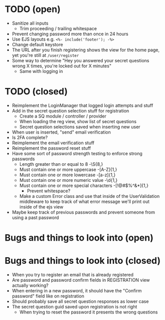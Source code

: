 # TODO (open)

- Sanitize all inputs
  - Trim proceeding / trailing whitespace
- Prevent changing password more than once in 24 hours
- Use EJS layouts e.g. `<%- include('footer'); -%>`
- Change default keystore
- The URL after you finish registering shows the view for the home page, yet you're still
  at `/user/register`
- Some way to determine "Hey you answered your secret questions wrong X times, you're locked out for X minutes"
  - Same with logging in

# TODO (closed)

- Reimplement the LoginManager that logged login attempts and stuff
- Add in the secret question selection stuff for registration
  - Create a SQ module / controller / provider
  - When loading the reg view, show list of secret questions
  - Secret question selections saved when inserting new user
- When user is inserted, "send" email verification
- Is 2FA complete?
- Reimplement the email verification stuff
- Reimplement the password reset stuff
- Have some sort of password strength testing to enforce strong passwords
  - Length greater than or equal to 8
    -\S{8,}
  - Must contain one or more uppercase -[A-Z]{1,}
  - Must contain one or more lowercase -[a-z]{1,}
  - Must contain one or more numeric value
    -\d{1,}
  - Must contain one or more special characters -[!@#$%^&*]{1,}
    - Prevent whitespace?
  - Make a custom Error class and use that inside of the UserValidation middleware to keep track of what
    error message we'll print out inside of the ejs view
- Maybe keep track of previous passwords and prevent someone from using a past password

# Bugs and things to look into (open)

# Bugs and things to look into (closed)

- When you try to register an email that is already registered
- Are password and password confirm fields in REGISTRATION view actually working?
- When entering in a new password, it should have the "Confirm password" field like on registration
- Should probably save all secret question responses as lower case
- The secret question guid saved upon registration is not right
  - When trying to reset the password it presents the wrong questions
